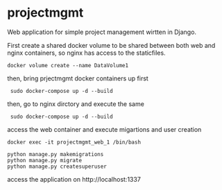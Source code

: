 # projectmgmt

Web application for simple project management wirtten in Django.

First create a shared docker volume to be shared between both web and nginx containers, so nginx has access to the staticfiles.

```shell
docker volume create --name DataVolume1
```
then, bring prjectmgmt docker containers up first
```shell
 sudo docker-compose up -d --build
```
then, go to nginx dirctory and execute the same 
```shell
 sudo docker-compose up -d --build
```
access the web container and execute migartions and user creation
```shell
docker exec -it projectmgmt_web_1 /bin/bash

python manage.py makemigrations
python manage.py migrate
python manage.py createsuperuser
```
access the application on http://localhost:1337
